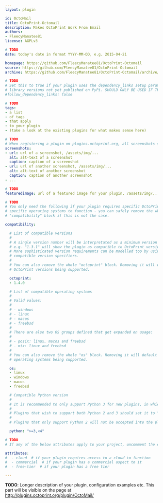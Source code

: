 ```yaml
---
layout: plugin

id: OctoMail
title: OctoPrint-Octomail
description: Makes OctoPrint Work From Email
authors:
- FleecyManatee81
license: AGPLv3

# TODO
date: today's date in format YYYY-MM-DD, e.g. 2015-04-21

homepage: https://github.com/FleecyManatee81/OctoPrint-Octomail
source: https://github.com/FleecyManatee81/OctoPrint-Octomail
archive: https://github.com/FleecyManatee81/OctoPrint-Octomail/archive/master.zip

# TODO
# Set this to true if your plugin uses the dependency_links setup parameter to include
# library versions not yet published on PyPi. SHOULD ONLY BE USED IF THERE IS NO OTHER OPTION!
#follow_dependency_links: false

# TODO
tags:
- a list
- of tags
- that apply
- to your plugin
- (take a look at the existing plugins for what makes sense here)

# TODO
# When registering a plugin on plugins.octoprint.org, all screenshots should be uploaded not linked from external sites.
screenshots:
- url: url of a screenshot, /assets/img/...
  alt: alt-text of a screenshot
  caption: caption of a screenshot
- url: url of another screenshot, /assets/img/...
  alt: alt-text of another screenshot
  caption: caption of another screenshot
- ...

# TODO
featuredimage: url of a featured image for your plugin, /assets/img/...

# TODO
# You only need the following if your plugin requires specific OctoPrint versions or
# specific operating systems to function - you can safely remove the whole
# "compatibility" block if this is not the case.

compatibility:

  # List of compatible versions
  #
  # A single version number will be interpretated as a minimum version requirement,
  # e.g. "1.3.1" will show the plugin as compatible to OctoPrint versions 1.3.1 and up.
  # More sophisticated version requirements can be modelled too by using PEP440
  # compatible version specifiers.
  #
  # You can also remove the whole "octoprint" block. Removing it will default to all
  # OctoPrint versions being supported.

  octoprint:
  - 1.4.0

  # List of compatible operating systems
  #
  # Valid values:
  #
  # - windows
  # - linux
  # - macos
  # - freebsd
  #
  # There are also two OS groups defined that get expanded on usage:
  #
  # - posix: linux, macos and freebsd
  # - nix: linux and freebsd
  #
  # You can also remove the whole "os" block. Removing it will default to all
  # operating systems being supported.

  os:
  - linux
  - windows
  - macos
  - freebsd

  # Compatible Python version
  #
  # It is recommended to only support Python 3 for new plugins, in which case this should be ">=3,<4"
  # 
  # Plugins that wish to support both Python 2 and 3 should set it to ">=2.7,<4".
  #
  # Plugins that only support Python 2 will not be accepted into the plugin repository.

  python: ">=3,<4"

# TODO
# If any of the below attributes apply to your project, uncomment the corresponding lines. This is MANDATORY!

attributes:
#  - cloud  # if your plugin requires access to a cloud to function
#  - commercial  # if your plugin has a commercial aspect to it
#  - free-tier  # if your plugin has a free tier

---
```


**TODO**: Longer description of your plugin, configuration examples etc. This part will be visible on the page at
http://plugins.octoprint.org/plugin/OctoMail/
